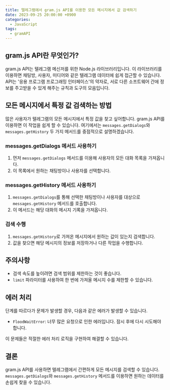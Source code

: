 ```yaml
---
title: 텔레그램에서 gram.js API를 이용한 모든 메시지에서 값 검색하기
date: 2023-09-25 20:00:00 +0900
categories:
  - JavaScript
tags:
  - gramAPI
---
```


## gram.js API란 무엇인가?

gram.js API는 텔레그램 메신저를 위한 Node.js 라이브러리입니다. 이 라이브러리를 이용하면 채팅방, 사용자, 미디어와 같은 텔레그램 데이터에 쉽게 접근할 수 있습니다. API는 '응용 프로그램 프로그래밍 인터페이스'의 약자로, 서로 다른 소프트웨어 간에 정보를 주고받을 수 있게 해주는 규칙과 도구의 모음입니다.

## 모든 메시지에서 특정 값 검색하는 방법

많은 사용자가 텔레그램의 모든 메시지에서 특정 값을 찾고 싶어합니다. gram.js API를 이용하면 이 작업을 쉽게 할 수 있습니다. 여기에서는 `messages.getDialogs`와 `messages.getHistory` 두 가지 메서드를 중점적으로 설명하겠습니다.

### messages.getDialogs 메서드 사용하기

1. 먼저 `messages.getDialogs` 메서드를 이용해 사용자의 모든 대화 목록을 가져옵니다.
2. 이 목록에서 원하는 채팅방이나 사용자를 선택합니다.

### messages.getHistory 메서드 사용하기

1. `messages.getDialogs`를 통해 선택한 채팅방이나 사용자를 대상으로 `messages.getHistory` 메서드를 호출합니다.
2. 이 메서드는 해당 대화의 메시지 기록을 가져옵니다.

### 검색 수행

1. `messages.getHistory`로 가져온 메시지에서 원하는 값이 있는지 검색합니다.
2. 값을 찾으면 해당 메시지의 정보를 저장하거나 다른 작업을 수행합니다.

## 주의사항

- 검색 속도를 높이려면 검색 범위를 제한하는 것이 좋습니다.
- `limit` 파라미터를 사용하여 한 번에 가져올 메시지 수를 제한할 수 있습니다.

## 에러 처리

단계를 따르다가 문제가 발생할 경우, 다음과 같은 에러가 발생할 수 있습니다.

- `FloodWaitError`: 너무 많은 요청으로 인한 에러입니다. 잠시 후에 다시 시도해야 합니다.
  
이 문제들은 적절한 에러 처리 로직을 구현하여 해결할 수 있습니다.

## 결론

gram.js API를 사용하면 텔레그램에서 간편하게 모든 메시지를 검색할 수 있습니다. `messages.getDialogs`와 `messages.getHistory` 메서드를 이용하면 원하는 데이터를 손쉽게 찾을 수 있습니다.